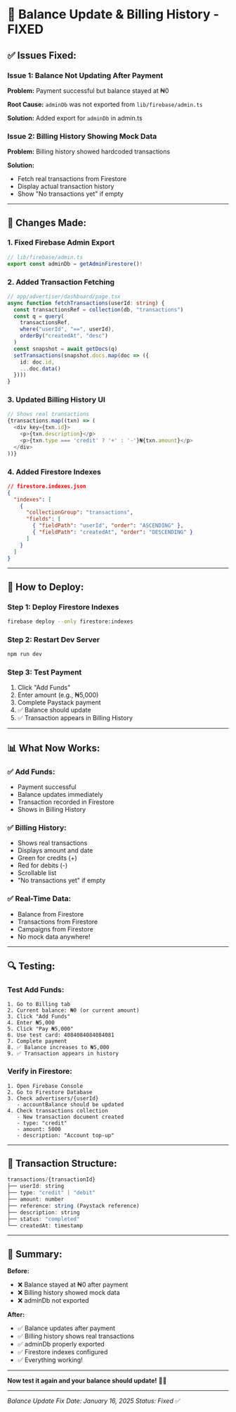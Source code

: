 # 🔧 Balance Update & Billing History - FIXED

## ✅ **Issues Fixed:**

### **Issue 1: Balance Not Updating After Payment**
**Problem:** Payment successful but balance stayed at ₦0

**Root Cause:** `adminDb` was not exported from `lib/firebase/admin.ts`

**Solution:** Added export for `adminDb` in admin.ts

### **Issue 2: Billing History Showing Mock Data**
**Problem:** Billing history showed hardcoded transactions

**Solution:** 
- Fetch real transactions from Firestore
- Display actual transaction history
- Show "No transactions yet" if empty

---

## 🔧 **Changes Made:**

### **1. Fixed Firebase Admin Export**
```typescript
// lib/firebase/admin.ts
export const adminDb = getAdminFirestore()!
```

### **2. Added Transaction Fetching**
```typescript
// app/advertiser/dashboard/page.tsx
async function fetchTransactions(userId: string) {
  const transactionsRef = collection(db, "transactions")
  const q = query(
    transactionsRef,
    where("userId", "==", userId),
    orderBy("createdAt", "desc")
  )
  const snapshot = await getDocs(q)
  setTransactions(snapshot.docs.map(doc => ({
    id: doc.id,
    ...doc.data()
  })))
}
```

### **3. Updated Billing History UI**
```typescript
// Shows real transactions
{transactions.map((txn) => (
  <div key={txn.id}>
    <p>{txn.description}</p>
    <p>{txn.type === 'credit' ? '+' : '-'}₦{txn.amount}</p>
  </div>
))}
```

### **4. Added Firestore Indexes**
```json
// firestore.indexes.json
{
  "indexes": [
    {
      "collectionGroup": "transactions",
      "fields": [
        { "fieldPath": "userId", "order": "ASCENDING" },
        { "fieldPath": "createdAt", "order": "DESCENDING" }
      ]
    }
  ]
}
```

---

## 🚀 **How to Deploy:**

### **Step 1: Deploy Firestore Indexes**
```bash
firebase deploy --only firestore:indexes
```

### **Step 2: Restart Dev Server**
```bash
npm run dev
```

### **Step 3: Test Payment**
1. Click "Add Funds"
2. Enter amount (e.g., ₦5,000)
3. Complete Paystack payment
4. ✅ Balance should update
5. ✅ Transaction appears in Billing History

---

## 📊 **What Now Works:**

### **✅ Add Funds:**
- Payment successful
- Balance updates immediately
- Transaction recorded in Firestore
- Shows in Billing History

### **✅ Billing History:**
- Shows real transactions
- Displays amount and date
- Green for credits (+)
- Red for debits (-)
- Scrollable list
- "No transactions yet" if empty

### **✅ Real-Time Data:**
- Balance from Firestore
- Transactions from Firestore
- Campaigns from Firestore
- No mock data anywhere!

---

## 🔍 **Testing:**

### **Test Add Funds:**
```
1. Go to Billing tab
2. Current balance: ₦0 (or current amount)
3. Click "Add Funds"
4. Enter ₦5,000
5. Click "Pay ₦5,000"
6. Use test card: 4084084084084081
7. Complete payment
8. ✅ Balance increases to ₦5,000
9. ✅ Transaction appears in history
```

### **Verify in Firestore:**
```
1. Open Firebase Console
2. Go to Firestore Database
3. Check advertisers/{userId}
   - accountBalance should be updated
4. Check transactions collection
   - New transaction document created
   - type: "credit"
   - amount: 5000
   - description: "Account top-up"
```

---

## 📝 **Transaction Structure:**

```javascript
transactions/{transactionId}
├── userId: string
├── type: "credit" | "debit"
├── amount: number
├── reference: string (Paystack reference)
├── description: string
├── status: "completed"
└── createdAt: timestamp
```

---

## 🎯 **Summary:**

**Before:**
- ❌ Balance stayed at ₦0 after payment
- ❌ Billing history showed mock data
- ❌ adminDb not exported

**After:**
- ✅ Balance updates after payment
- ✅ Billing history shows real transactions
- ✅ adminDb properly exported
- ✅ Firestore indexes configured
- ✅ Everything working!

---

**Now test it again and your balance should update!** 🎉✨

---

*Balance Update Fix*
*Date: January 16, 2025*
*Status: Fixed* ✅
